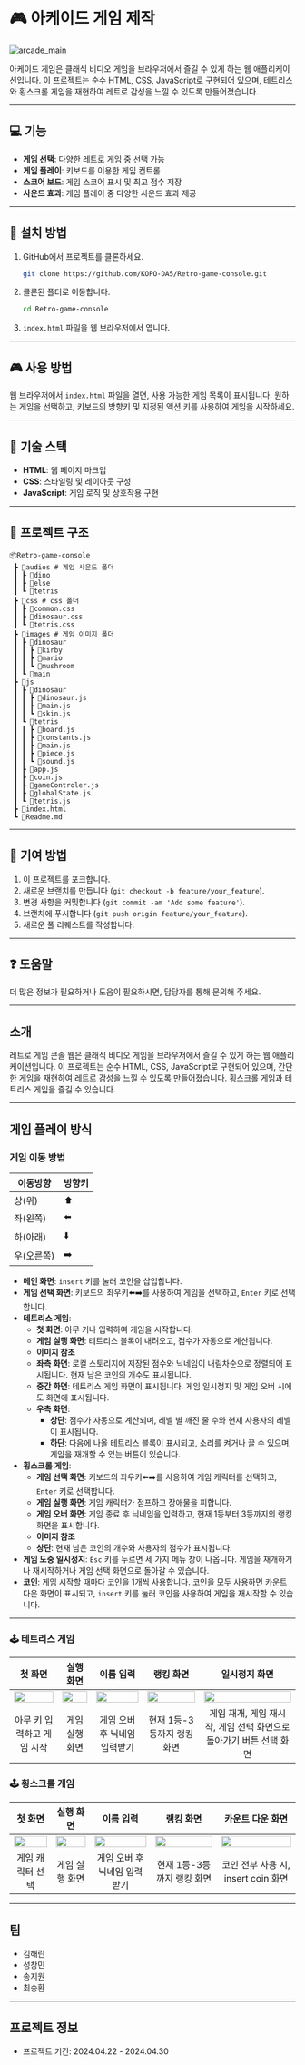 # :video_game: 아케이드 게임 제작

![arcade_main](https://github.com/KOPO-DA5/Retro-game-console/assets/72726948/7da9ff1b-e869-41a0-bc5d-052f716b7777)

아케이드 게임은 클래식 비디오 게임을 브라우저에서 즐길 수 있게 하는 웹 애플리케이션입니다. 이 프로젝트는 순수 HTML, CSS, JavaScript로 구현되어 있으며, 테트리스와 횡스크롤 게임을 재현하여 레트로 감성을 느낄 수 있도록 만들어졌습니다.

---

## :computer: 기능

- **게임 선택**: 다양한 레트로 게임 중 선택 가능
- **게임 플레이**: 키보드를 이용한 게임 컨트롤
- **스코어 보드**: 게임 스코어 표시 및 최고 점수 저장
- **사운드 효과**: 게임 플레이 중 다양한 사운드 효과 제공

---

## :wrench: 설치 방법

1. GitHub에서 프로젝트를 클론하세요.
   ```bash
   git clone https://github.com/KOPO-DA5/Retro-game-console.git
   ```
2. 클론된 폴더로 이동합니다.
   ```bash
   cd Retro-game-console
   ```
3. `index.html` 파일을 웹 브라우저에서 엽니다.

---

## :video_game: 사용 방법

웹 브라우저에서 `index.html` 파일을 열면, 사용 가능한 게임 목록이 표시됩니다. 원하는 게임을 선택하고, 키보드의 방향키 및 지정된 액션 키를 사용하여 게임을 시작하세요.

---

## :memo: 기술 스택

- **HTML**: 웹 페이지 마크업
- **CSS**: 스타일링 및 레이아웃 구성
- **JavaScript**: 게임 로직 및 상호작용 구현

---

## :file_folder: 프로젝트 구조

```
📦Retro-game-console
 ┣ 📂audios # 게임 사운드 폴더
 ┃ ┣ 📂dino
 ┃ ┣ 📂else
 ┃ ┗ 📂tetris
 ┣ 📂css # css 폴더
 ┃ ┣ 📜common.css
 ┃ ┣ 📜dinosaur.css
 ┃ ┗ 📜tetris.css
 ┣ 📂images # 게임 이미지 폴더
 ┃ ┣ 📂dinosaur
 ┃ ┃ ┣ 📂kirby
 ┃ ┃ ┣ 📂mario
 ┃ ┃ ┗ 📂mushroom
 ┃ ┗ 📂main
 ┣ 📂js
 ┃ ┣ 📂dinosaur
 ┃ ┃ ┣ 📜dinosaur.js
 ┃ ┃ ┣ 📜main.js
 ┃ ┃ ┗ 📜skin.js
 ┃ ┗ 📂tetris
 ┃ ┃ ┣ 📜board.js
 ┃ ┃ ┣ 📜constants.js
 ┃ ┃ ┣ 📜main.js
 ┃ ┃ ┣ 📜piece.js
 ┃ ┃ ┗ 📜sound.js
 ┃ ┣ 📜app.js
 ┃ ┣ 📜coin.js
 ┃ ┣ 📜gameControler.js
 ┃ ┣ 📜globalState.js
 ┃ ┗ 📜tetris.js
 ┣ 📜index.html
 ┗ 📜Readme.md
```
---

## :raising_hand: 기여 방법

1. 이 프로젝트를 포크합니다.
2. 새로운 브랜치를 만듭니다 (`git checkout -b feature/your_feature`).
3. 변경 사항을 커밋합니다 (`git commit -am 'Add some feature'`).
4. 브랜치에 푸시합니다 (`git push origin feature/your_feature`).
5. 새로운 풀 리퀘스트를 작성합니다.

---

## :question: 도움말

더 많은 정보가 필요하거나 도움이 필요하시면, 담당자를 통해 문의해 주세요.

---

## 소개
레트로 게임 콘솔 웹은 클래식 비디오 게임을 브라우저에서 즐길 수 있게 하는 웹 애플리케이션입니다. 이 프로젝트는 순수 HTML, CSS, JavaScript로 구현되어 있으며, 간단한 게임을 재현하여 레트로 감성을 느낄 수 있도록 만들어졌습니다. 횡스크롤 게임과 테트리스 게임을 즐길 수 있습니다.

---

## 게임 플레이 방식

### 게임 이동 방법

| 이동방향 | 방향키 |
|---------|-------|
| 상(위)  | ⬆️    |
| 좌(왼쪽) | ⬅️    |
| 하(아래) |  ⬇️    |
| 우(오른쪽)| ➡️    |

- **메인 화면**: `insert` 키를 눌러 코인을 삽입합니다.
- **게임 선택 화면**: 키보드의 좌우키⬅️➡️를 사용하여 게임을 선택하고, `Enter` 키로 선택합니다.
- **테트리스 게임**:
  - **첫 화면**: 아무 키나 입력하여 게임을 시작합니다.
  - **게임 실행 화면**: 테트리스 블록이 내려오고, 점수가 자동으로 계산됩니다. 
  - **이미지 참조**
  - **좌측 화면**: 로컬 스토리지에 저장된 점수와 닉네임이 내림차순으로 정렬되어 표시됩니다. 현재 남은 코인의 개수도 표시됩니다.
  - **중간 화면**: 테트리스 게임 화면이 표시됩니다. 게임 일시정지 및 게임 오버 시에도 화면에 표시됩니다.
  - **우측 화면**:
    - **상단**: 점수가 자동으로 계산되며, 레벨 별 깨진 줄 수와 현재 사용자의 레벨이 표시됩니다.
    - **하단**: 다음에 나올 테트리스 블록이 표시되고, 소리를 켜거나 끌 수 있으며, 게임을 재개할 수 있는 버튼이 있습니다.
- **횡스크롤 게임**:
  - **게임 선택 화면**: 키보드의 좌우키⬅️➡️를 사용하여 게임 캐릭터를 선택하고, `Enter` 키로 선택합니다.
  - **게임 실행 화면**: 게임 캐릭터가 점프하고 장애물을 피합니다.
  - **게임 오버 화면**: 게임 종료 후 닉네임을 입력하고, 현재 1등부터 3등까지의 랭킹 화면을 표시합니다.
  - **이미지 참조**
  - **상단**: 현재 남은 코인의 개수와 사용자의 점수가 표시됩니다.
- **게임 도중 일시정지**: `Esc` 키를 누르면 세 가지 메뉴 창이 나옵니다. 게임을 재개하거나 재시작하거나 게임 선택 화면으로 돌아갈 수 있습니다.
- **코인**: 게임 시작할 때마다 코인을 1개씩 사용합니다. 코인을 모두 사용하면 카운트 다운 화면이 표시되고, `insert` 키를 눌러 코인을 사용하여 게임을 재시작할 수 있습니다.

---
### 🕹️ 테트리스 게임

| 첫 화면 | 실행 화면 | 이름 입력 | 랭킹 화면 | 일시정지 화면 |
|:---:|:---:|:---:|:---:|:---:|
|<img src="https://github.com/KOPO-DA5/Retro-game-console/assets/72726948/2569d25e-f310-4b81-959f-7e1dac1b1f23" width="100%" height="100%"> | <img src="https://github.com/KOPO-DA5/Retro-game-console/assets/72726948/c4784ecc-f632-4da4-88d5-0e8f1a51fee1" width="100%" height="100%"> | <img src="https://github.com/KOPO-DA5/Retro-game-console/assets/72726948/d0bbedd9-059d-424f-9e35-46504418aa59" width="100%" height="100%"> | <img src="https://github.com/KOPO-DA5/Retro-game-console/assets/72726948/c7da5709-fa50-4bba-8f84-246776c39ac4" width="100%" height="100%"> | <img src="https://github.com/KOPO-DA5/Retro-game-console/assets/72726948/168bb165-7720-40b9-ae8c-0e5183fbde50" width="100%" height="100%"> |
| 아무 키 입력하고 게임 시작 | 게임 실행 화면 | 게임 오버 후 닉네임 입력받기 | 현재 1등-3등까지 랭킹 화면 | 게임 재개, 게임 재시작, 게임 선택 화면으로 돌아가기 버튼 선택 화면

### 🕹️ 횡스크롤 게임

| 첫 화면 | 실행 화면 | 이름 입력 | 랭킹 화면 | 카운트 다운 화면 |
|:---:|:---:|:---:|:---:|:---:|
|<img src="https://github.com/KOPO-DA5/Retro-game-console/assets/72726948/ff9a662c-df2c-4dd1-95be-8311f9645332" width="100%" height="100%"> | <img src="https://github.com/KOPO-DA5/Retro-game-console/assets/72726948/e0e447f6-2c7e-448e-a317-05e03a98b4d5" width="100%" height="100%"> | <img src="https://github.com/KOPO-DA5/Retro-game-console/assets/72726948/e06b1bfa-5392-43ee-a9b1-08c6ec3a39b7" width="100%" height="100%"> | <img src="https://github.com/KOPO-DA5/Retro-game-console/assets/72726948/1a102aba-aefd-4410-8c69-806fd765eed5" width="100%" height="100%"> | <img src="https://github.com/KOPO-DA5/Retro-game-console/assets/72726948/02e990e9-ff41-4a12-aa7d-adf93b8a1fab" width="100%" height="100%"> |
| 게임 캐릭터 선택 | 게임 실행 화면 | 게임 오버 후 닉네임 입력받기 | 현재 1등-3등까지 랭킹 화면 | 코인 전부 사용 시, insert coin 화면


---
  
## 팀
- 김해린
- 성창민
- 송지원
- 최승환

---

## 프로젝트 정보
- 프로젝트 기간: 2024.04.22 - 2024.04.30
